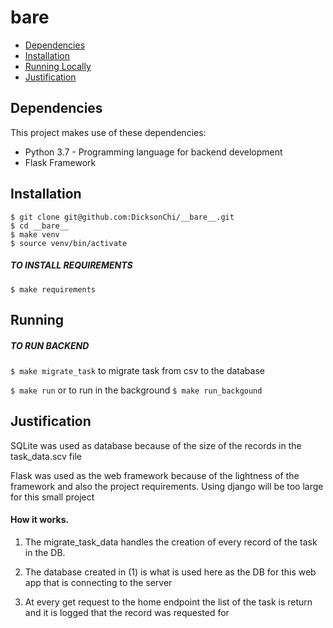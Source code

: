 # __bare__
* [Dependencies](#dependencies)
* [Installation](#installation)
* [Running Locally](#running)
* [Justification](#justification)

## Dependencies

This project makes use of these dependencies:

* Python 3.7 - Programming language for backend development
* Flask Framework

## Installation
```
$ git clone git@github.com:DicksonChi/__bare__.git
$ cd __bare__
$ make venv
$ source venv/bin/activate
```

##### TO INSTALL REQUIREMENTS
`$ make requirements`


## Running

##### TO RUN BACKEND
`$ make migrate_task` to migrate task from csv to the database
 
`$ make run` or to run in the background
`$ make run_backgound`


## Justification
SQLite was used as database because of the size of the records in the task_data.scv file

Flask was used as the web framework because of the lightness of the framework and also the project requirements. Using  django 
will be too large for this small project

#### How it works.
1. The migrate_task_data handles the creation of every record of the task in the DB.

2. The database created in (1) is what is used here as the DB for this web app that is connecting to the server

3. At every get request to the home endpoint the list of the task is return and it is logged that the
record was requested for  